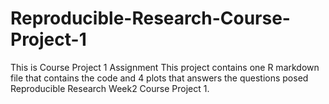 # Reproducible-Research-Course-Project-1
This is Course Project 1 Assignment
This project contains one R markdown file that contains the code and 4 plots
that answers the questions posed Reproducible Research Week2 Course Project 1.

